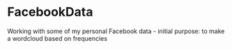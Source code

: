 # FacebookData
Working with some of my personal Facebook data - initial purpose: to make a wordcloud based on frequencies 
